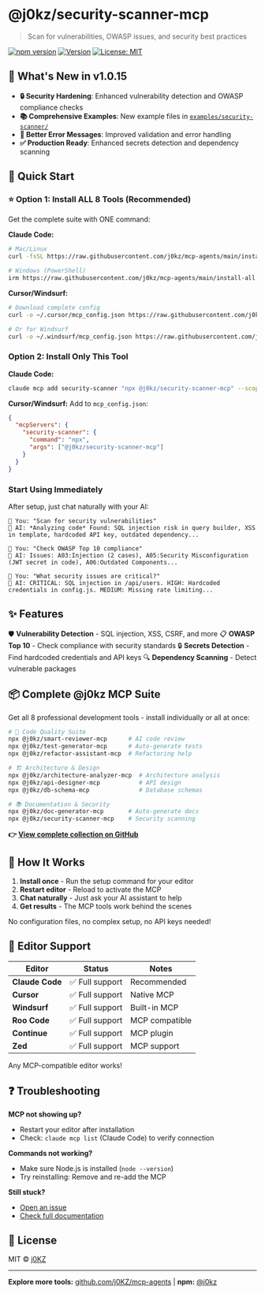 # @j0kz/security-scanner-mcp

> Scan for vulnerabilities, OWASP issues, and security best practices

[![npm version](https://img.shields.io/npm/v/@j0kz/security-scanner-mcp)](https://www.npmjs.com/package/@j0kz/security-scanner-mcp)
[![Version](https://img.shields.io/badge/version-1.0.15-blue.svg)](https://github.com/j0KZ/mcp-agents/blob/main/CHANGELOG.md)
[![License: MIT](https://img.shields.io/badge/License-MIT-yellow.svg)](LICENSE)

## 🎉 What's New in v1.0.15

- **🔒 Security Hardening**: Enhanced vulnerability detection and OWASP compliance checks
- **📚 Comprehensive Examples**: New example files in [`examples/security-scanner/`](../../examples/security-scanner/)
- **🎯 Better Error Messages**: Improved validation and error handling
- **✅ Production Ready**: Enhanced secrets detection and dependency scanning

## 🚀 Quick Start

### ⭐ Option 1: Install ALL 8 Tools (Recommended)

Get the complete suite with ONE command:

**Claude Code:**
```bash
# Mac/Linux
curl -fsSL https://raw.githubusercontent.com/j0kz/mcp-agents/main/install-all.sh | bash

# Windows (PowerShell)
irm https://raw.githubusercontent.com/j0kz/mcp-agents/main/install-all.ps1 | iex
```

**Cursor/Windsurf:**
```bash
# Download complete config
curl -o ~/.cursor/mcp_config.json https://raw.githubusercontent.com/j0kz/mcp-agents/main/mcp_config_all.json

# Or for Windsurf
curl -o ~/.windsurf/mcp_config.json https://raw.githubusercontent.com/j0kz/mcp-agents/main/mcp_config_all.json
```

### Option 2: Install Only This Tool

**Claude Code:**
```bash
claude mcp add security-scanner "npx @j0kz/security-scanner-mcp" --scope user
```

**Cursor/Windsurf:** Add to `mcp_config.json`:
```json
{
  "mcpServers": {
    "security-scanner": {
      "command": "npx",
      "args": ["@j0kz/security-scanner-mcp"]
    }
  }
}
```

### Start Using Immediately

After setup, just chat naturally with your AI:

```
💬 You: "Scan for security vulnerabilities"
🤖 AI: *Analyzing code* Found: SQL injection risk in query builder, XSS in template, hardcoded API key, outdated dependency...

💬 You: "Check OWASP Top 10 compliance"
🤖 AI: Issues: A03:Injection (2 cases), A05:Security Misconfiguration (JWT secret in code), A06:Outdated Components...

💬 You: "What security issues are critical?"
🤖 AI: CRITICAL: SQL injection in /api/users. HIGH: Hardcoded credentials in config.js. MEDIUM: Missing rate limiting...
```

## ✨ Features

🛡️ **Vulnerability Detection** - SQL injection, XSS, CSRF, and more
📋 **OWASP Top 10** - Check compliance with security standards
🔒 **Secrets Detection** - Find hardcoded credentials and API keys
🔍 **Dependency Scanning** - Detect vulnerable packages

## 📦 Complete @j0kz MCP Suite

Get all 8 professional development tools - install individually or all at once:

```bash
# 🎯 Code Quality Suite
npx @j0kz/smart-reviewer-mcp      # AI code review
npx @j0kz/test-generator-mcp      # Auto-generate tests
npx @j0kz/refactor-assistant-mcp  # Refactoring help

# 🏗️ Architecture & Design
npx @j0kz/architecture-analyzer-mcp  # Architecture analysis
npx @j0kz/api-designer-mcp           # API design
npx @j0kz/db-schema-mcp              # Database schemas

# 📚 Documentation & Security
npx @j0kz/doc-generator-mcp       # Auto-generate docs
npx @j0kz/security-scanner-mcp    # Security scanning
```

**👉 [View complete collection on GitHub](https://github.com/j0KZ/mcp-agents)**

## 🎯 How It Works

1. **Install once** - Run the setup command for your editor
2. **Restart editor** - Reload to activate the MCP
3. **Chat naturally** - Just ask your AI assistant to help
4. **Get results** - The MCP tools work behind the scenes

No configuration files, no complex setup, no API keys needed!

## 🔧 Editor Support

| Editor | Status | Notes |
|--------|--------|-------|
| **Claude Code** | ✅ Full support | Recommended |
| **Cursor** | ✅ Full support | Native MCP |
| **Windsurf** | ✅ Full support | Built-in MCP |
| **Roo Code** | ✅ Full support | MCP compatible |
| **Continue** | ✅ Full support | MCP plugin |
| **Zed** | ✅ Full support | MCP support |

Any MCP-compatible editor works!

## ❓ Troubleshooting

**MCP not showing up?**
- Restart your editor after installation
- Check: `claude mcp list` (Claude Code) to verify connection

**Commands not working?**
- Make sure Node.js is installed (`node --version`)
- Try reinstalling: Remove and re-add the MCP

**Still stuck?**
- [Open an issue](https://github.com/j0KZ/mcp-agents/issues)
- [Check full documentation](https://github.com/j0KZ/mcp-agents)

## 📄 License

MIT © [j0KZ](https://github.com/j0KZ)

---

**Explore more tools:** [github.com/j0KZ/mcp-agents](https://github.com/j0KZ/mcp-agents) | **npm:** [@j0kz](https://www.npmjs.com/~j0kz)
